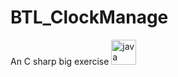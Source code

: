 # BTL_ClockManage

An C sharp big exercise
<img src="https://www.vectorlogo.zone/logos/dotnet/dotnet-horizontal.svg" alt="java" width="40" height="40"/>
